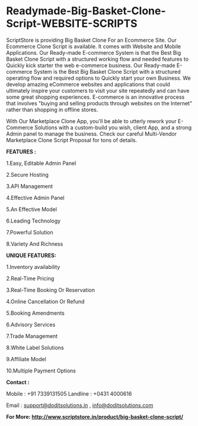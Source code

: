 # Readymade-Big-Basket-Clone-Script-WEBSITE-SCRIPTS

ScriptStore is providing Big Basket Clone For an Ecommerce Site. Our Ecommerce Clone Script is available. It comes with Website and Mobile Applications. Our Ready-made E-commerce System is that the Best Big Basket Clone Script with a structured working flow and needed features to Quickly kick starter the web e-commerce business. Our Ready-made E-commerce System is the Best Big Basket Clone Script with a structured operating flow and required options to Quickly start your own Business. We develop amazing eCommerce websites and applications that could ultimately inspire your customers to visit your site repeatedly and can have some great shopping experiences. E-commerce is an innovative process that involves "buying and selling products through websites on the Internet" rather than shopping in offline stores.

With Our Marketplace Clone App, you'll be able to utterly rework your E-Commerce Solutions with a custom-build you wish, client App, and a strong Admin panel to manage the business. Check our careful Multi-Vendor Marketplace Clone Script Proposal for tons of details.

**FEATURES :**

1.Easy, Editable Admin Panel

2.Secure Hosting

3.API Management

4.Effective Admin Panel

5.An Effective Model

6.Leading Technology

7.Powerful Solution

8.Variety And Richness


**UNIQUE FEATURES:**


1.Inventory availability

2.Real-Time Pricing

3.Real-Time Booking Or Reservation

4.Online Cancellation Or Refund

5.Booking Amendments

6.Advisory Services

7.Trade Management

8.White Label Solutions

9.Affiliate Model

10.Multiple Payment Options


**Contact :**

Mobile : +91 7339131505
Landline : +0431 4000616

Email : support@doditsolutions.in , info@doditsolutions.com

**For More: http://www.scriptstore.in/product/big-basket-clone-script/**
